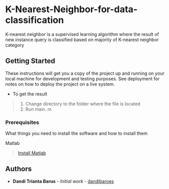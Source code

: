 # K-Nearest-Neighbor-for-data-classification
K-nearest neighbor is a supervised learning algorithm where the result of new instance query is classified based on majority of K-nearest neighbor category

## Getting Started

These instructions will get you a copy of the project up and running on your local machine for development and testing purposes. See deployment for notes on how to deploy the project on a live system.

- To get the result
> 1. Change directory to the folder where the file is located
> 2. Run main. m 


### Prerequisites

What things you need to install the software and how to install them

Matlab 
>[Install Matlab](https://www.mathworks.com/help/install/ug/install-mathworks-software.html)

## Authors

* **Dandi Trianta Barus** - *Initial work* - [dandibaroes](https://github.com/dandibaroes)
